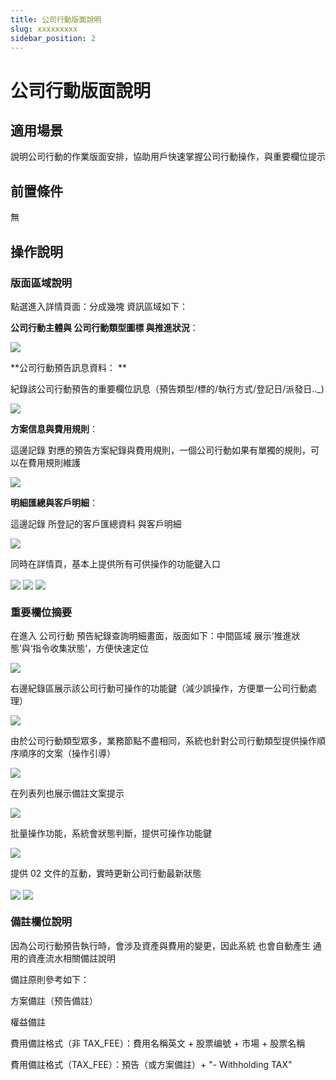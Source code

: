 ```yaml
---
title: 公司行動版面說明
slug: xxxxxxxxx
sidebar_position: 2
---
```



# 公司行動版面說明

## 適用場景

說明公司行動的作業版面安排，協助用戶快速掌握公司行動操作，與重要欄位提示

## 前置條件

無

## 操作說明

### 版面區域說明

點選進入詳情頁面：分成幾塊 資訊區域如下：

**公司行動主體與 公司行動類型圖標 與推進狀況**：  

<img src="/assets/HBA7bVbtloyTr8xaa0ucthe5nWx.png" src-width="2388" src-height="292" align="center"/>

**公司行動預告訊息資料： **

紀錄該公司行動預告的重要欄位訊息（預告類型/標的/執行方式/登記日/派發日.._) 

<img src="/assets/XJbXbdllWoLWLexrQ1zch1Kjnfh.png" src-width="2762" src-height="1033" align="center"/>

**方案信息與費用規則**： 

這邊記錄 對應的預告方案紀錄與費用規則，一個公司行動如果有單獨的規則，可以在費用規則維護

<img src="/assets/NWHEb0jBEoRICyxRKvsc4elMnWh.png" src-width="2682" src-height="1138" align="center"/>

**明細匯總與客戶明細**： 

這邊記錄 所登記的客戶匯總資料 與客戶明細

<img src="/assets/KScFbzEXoo8HXXx0bd5c7dJAnwd.png" src-width="2674" src-height="1182" align="center"/>

 同時在詳情頁，基本上提供所有可供操作的功能鍵入口

<img src="/assets/GcVVbypQgoB6TPx6ucAcaJaunNd.png" src-width="2504" src-height="1634" align="center"/>

<img src="/assets/CFGZbM11ZoKtNfxTb1ycQtdfnBh.png" src-width="2380" src-height="814" align="center"/>

<img src="/assets/KFX8bhcTto0USqxl89lchYjnnkg.png" src-width="2370" src-height="1046" align="center"/>

### 重要欄位摘要

在進入 公司行動 預告紀錄查詢明細畫面，版面如下：中間區域 展示‘推進狀態’與‘指令收集狀態‘，方便快速定位

<img src="/assets/Pz9vbTxDyo1STCxD6KscK3cfn8e.png" src-width="3186" src-height="1520" align="center"/>

右邊紀錄區展示該公司行動可操作的功能鍵（減少誤操作，方便單一公司行動處理）

<img src="/assets/QZKobazscoOkQexshiQct3lRnXg.png" src-width="3184" src-height="1512" align="center"/>

由於公司行動類型眾多，業務節點不盡相同，系統也針對公司行動類型提供操作順序順序的文案（操作引導）

<img src="/assets/DLTJbU6yuoXKtux643wc5KFEnaf.png" src-width="2664" src-height="956" align="center"/>

在列表列也展示備註文案提示

<img src="/assets/FVZmbeo3mofls2xpoyKc77ZenHe.png" src-width="3560" src-height="1528" align="center"/>

批量操作功能，系統會狀態判斷，提供可操作功能鍵

<img src="/assets/EDGSbb2rZosZUPxXJoGc7Q1WnIc.png" src-width="3324" src-height="1598" align="center"/>

提供 02 文件的互動，實時更新公司行動最新狀態

<img src="/assets/HBqKbQbPZoAN3lx6iJecTTzqnLe.png" src-width="3334" src-height="1478" align="center"/>

<img src="/assets/L37Qbz2pEosJIxxhxALcQxbEnPh.png" src-width="3358" src-height="1002" align="center"/>

### 備註欄位說明

因為公司行動預告執行時，會涉及資產與費用的變更，因此系統 也會自動產生 通用的資產流水相關備註說明

備註原則參考如下：

方案備註（预告備註）

權益備註

費用備註格式（非 TAX_FEE）：費用名稱英文 + 股票编號 + 市場 + 股票名稱

費用備註格式（TAX_FEE）：預告（或方案備註）+ "- Withholding TAX"

